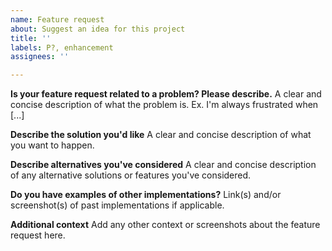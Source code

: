 ```yaml
---
name: Feature request
about: Suggest an idea for this project
title: ''
labels: P?, enhancement
assignees: ''

---
```


**Is your feature request related to a problem? Please describe.**
A clear and concise description of what the problem is. Ex. I'm always frustrated when [...]

**Describe the solution you'd like**
A clear and concise description of what you want to happen.

**Describe alternatives you've considered**
A clear and concise description of any alternative solutions or features you've considered.

**Do you have examples of other implementations?**
Link(s) and/or screenshot(s) of past implementations if applicable.

**Additional context**
Add any other context or screenshots about the feature request here.
